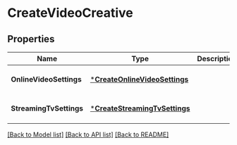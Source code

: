 # CreateVideoCreative

## Properties
Name | Type | Description | Notes
------------ | ------------- | ------------- | -------------
**OnlineVideoSettings** | [***CreateOnlineVideoSettings**](CreateOnlineVideoSettings.md) |  | [optional] [default to null]
**StreamingTvSettings** | [***CreateStreamingTvSettings**](CreateStreamingTvSettings.md) |  | [optional] [default to null]

[[Back to Model list]](../README.md#documentation-for-models) [[Back to API list]](../README.md#documentation-for-api-endpoints) [[Back to README]](../README.md)

